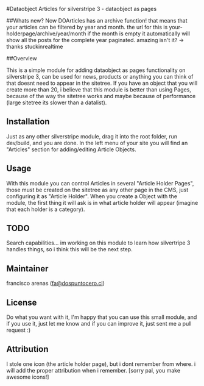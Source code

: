 #Dataobject Articles for silverstripe 3 - dataobject as pages

##Whats new?
Now DOArticles has an archive function! that means that your articles can be filtered by year and month. the url for this is your-holderpage/archive/year/month
if the month is empty it automatically will show all the posts for the complete year paginated. amazing isn't it? -> thanks stuckinrealtime

##Overview

This is a simple module for adding dataobject as pages functionality on silverstripe 3, can be used for news, products or anything you can think of that doesnt need to appear in the sitetree. If you have an object that you will create more than 20, i believe that this module is better than using Pages, because of the way the sitetree works and maybe because of performance (large sitetree its slower than a datalist).

## Installation ##
Just as any other silverstripe module, drag it into the root folder, run dev/build, and you are done. In the left menu of your site you will find an "Articles" section for adding/editing Article Objects.

## Usage ##
With this module you can control Articles in several "Article Holder Pages", those must be created on the sitetree as any other page in the CMS, just configuring it as "Article Holder". When you create a Object with the module, the first thing it will ask is in what article holder will appear (imagine that each holder is a category).

## TODO ##
Search capabilities... im working on this module to learn how silvertripe 3 handles things, so i think this will be the next step.

## Maintainer ##
francisco arenas (fa@dospuntocero.cl)

## License ##
Do what you want with it, I'm happy that you can use this small module, and if you use it, just let me know and if you can improve it, just sent me a pull request :)

## Attribution ##
I stole one icon (the article holder page), but i dont remember from where. i will add the proper attribution when i remember. [sorry pal, you make awesome icons!]
